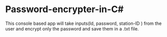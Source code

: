# Password-encrypter-in-C#
This console based app will take inputs(Id, password, station-ID ) from the user and encrypt only the password and save them in a .txt file.
